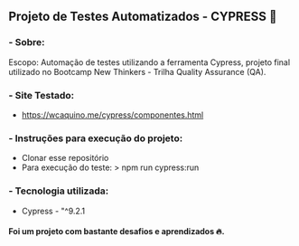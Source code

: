 ## Projeto de Testes Automatizados - CYPRESS 🚀

### - Sobre:
Escopo: Automação de testes utilizando a ferramenta Cypress, projeto final utilizado no Bootcamp New Thinkers - Trilha Quality Assurance (QA).

### - Site Testado:
 - https://wcaquino.me/cypress/componentes.html

### - Instruções para execução do projeto:
- Clonar esse repositório
- Para execução do teste: > npm run cypress:run


### - Tecnologia utilizada:
- Cypress - "^9.2.1 



#### Foi um projeto com bastante desafios e aprendizados 🔥.
